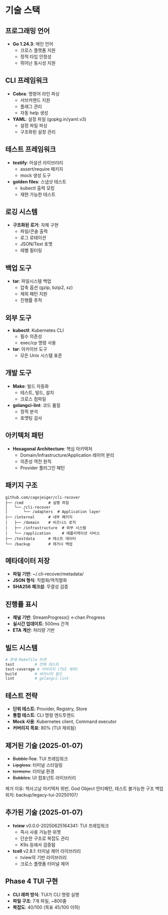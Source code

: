 # 기술 스택

## 프로그래밍 언어
- **Go 1.24.3**: 메인 언어
  - 크로스 플랫폼 지원
  - 정적 타입 안정성
  - 뛰어난 동시성 지원

## CLI 프레임워크
- **Cobra**: 명령어 라인 파싱
  - 서브커맨드 지원
  - 플래그 관리
  - 자동 help 생성
- **YAML**: 설정 파일 (gopkg.in/yaml.v3)
  - 설정 파일 파싱
  - 구조화된 설정 관리

## 테스트 프레임워크
- **testify**: 어설션 라이브러리
  - assert/require 패키지
  - mock 생성 도구
- **golden files**: 스냅샷 테스트
  - kubectl 출력 모킹
  - 재현 가능한 테스트

## 로깅 시스템
- **구조화된 로거**: 자체 구현
  - 파일/콘솔 출력
  - 로그 로테이션
  - JSON/Text 포맷
  - 레벨 필터링

## 백업 도구
- **tar**: 파일시스템 백업
  - 압축 옵션 (gzip, bzip2, xz)
  - 제외 패턴 지원
  - 진행률 추적

## 외부 도구
- **kubectl**: Kubernetes CLI
  - 필수 의존성
  - exec/cp 명령 사용
- **tar**: 아카이브 도구
  - 모든 Unix 시스템 표준

## 개발 도구
- **Make**: 빌드 자동화
  - 테스트, 빌드, 설치
  - 크로스 컴파일
- **golangci-lint**: 코드 품질
  - 정적 분석
  - 포맷팅 검사

## 아키텍처 패턴
- **Hexagonal Architecture**: 핵심 아키텍처
  - Domain/Infrastructure/Application 레이어 분리
  - 의존성 역전 원칙
  - Provider 플러그인 패턴

## 패키지 구조
```
github.com/cagojeiger/cli-recover
├── /cmd           # 실행 파일
│   └── /cli-recover
│       └── /adapters  # Application layer
├── /internal      # 내부 패키지
│   ├── /domain    # 비즈니스 로직
│   ├── /infrastructure  # 외부 시스템
│   └── /application     # 애플리케이션 서비스
├── /testdata      # 테스트 데이터
└── /backup        # 레거시 백업
```

## 메타데이터 저장
- **파일 기반**: ~/.cli-recover/metadata/
- **JSON 형식**: 직렬화/역직렬화
- **SHA256 체크섬**: 무결성 검증

## 진행률 표시
- **채널 기반**: StreamProgress() <-chan Progress
- **실시간 업데이트**: 500ms 간격
- **ETA 계산**: 처리량 기반

## 빌드 시스템
```makefile
# 현재 Makefile 타겟
test         # 전체 테스트
test-coverage # 커버리지 (TUI 제외)
build        # 바이너리 빌드
lint         # golangci-lint
```

## 테스트 전략
- **단위 테스트**: Provider, Registry, Store
- **통합 테스트**: CLI 명령 엔드투엔드
- **Mock 사용**: Kubernetes client, Command executor
- **커버리지 목표**: 80% (TUI 제외됨)

## 제거된 기술 (2025-01-07)
- ~~Bubble Tea~~: TUI 프레임워크 
- ~~Lipgloss~~: 터미널 스타일링
- ~~termenv~~: 터미널 환경
- ~~Bubbles~~: UI 컴포넌트 라이브러리

제거 이유: 헥사고날 아키텍처 위반, God Object 안티패턴, 테스트 불가능한 구조
백업 위치: backup/legacy-tui-20250107/

## 추가된 기술 (2025-01-07)
- **tview** v0.0.0-20250625164341: TUI 프레임워크
  - 즉시 사용 가능한 위젯
  - 단순한 구조로 복잡도 관리
  - K9s 등에서 검증됨
- **tcell** v2.8.1: 터미널 제어 라이브러리
  - tview의 기반 라이브러리
  - 크로스 플랫폼 터미널 제어

## Phase 4 TUI 구현
- **CLI 래퍼 방식**: TUI가 CLI 명령 실행
- **파일 구조**: 7개 파일, ~800줄
- **복잡도**: 40/100 (목표 45/100 이하)